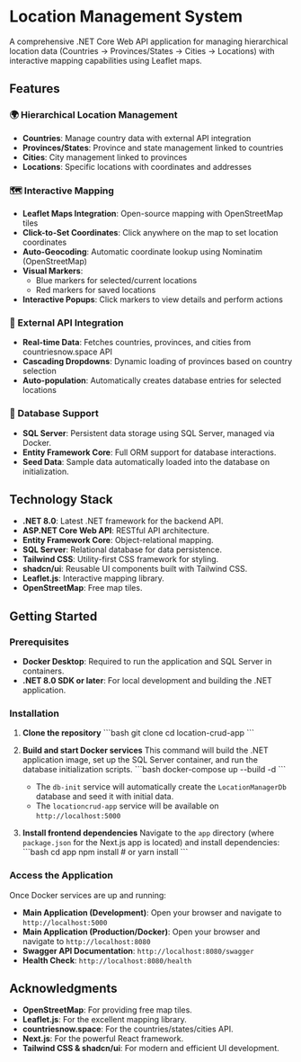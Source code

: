 # Location Management System

A comprehensive .NET Core Web API application for managing hierarchical location data (Countries → Provinces/States → Cities → Locations) with interactive mapping capabilities using Leaflet maps.

## Features

### 🌍 Hierarchical Location Management
- **Countries**: Manage country data with external API integration
- **Provinces/States**: Province and state management linked to countries
- **Cities**: City management linked to provinces
- **Locations**: Specific locations with coordinates and addresses

### 🗺️ Interactive Mapping
- **Leaflet Maps Integration**: Open-source mapping with OpenStreetMap tiles
- **Click-to-Set Coordinates**: Click anywhere on the map to set location coordinates
- **Auto-Geocoding**: Automatic coordinate lookup using Nominatim (OpenStreetMap)
- **Visual Markers**: 
  - Blue markers for selected/current locations
  - Red markers for saved locations
- **Interactive Popups**: Click markers to view details and perform actions

### 🔄 External API Integration
- **Real-time Data**: Fetches countries, provinces, and cities from countriesnow.space API
- **Cascading Dropdowns**: Dynamic loading of provinces based on country selection
- **Auto-population**: Automatically creates database entries for selected locations

### 💾 Database Support
- **SQL Server**: Persistent data storage using SQL Server, managed via Docker.
- **Entity Framework Core**: Full ORM support for database interactions.
- **Seed Data**: Sample data automatically loaded into the database on initialization.

## Technology Stack

- **.NET 8.0**: Latest .NET framework for the backend API.
- **ASP.NET Core Web API**: RESTful API architecture.
- **Entity Framework Core**: Object-relational mapping.
- **SQL Server**: Relational database for data persistence.
- **Tailwind CSS**: Utility-first CSS framework for styling.
- **shadcn/ui**: Reusable UI components built with Tailwind CSS.
- **Leaflet.js**: Interactive mapping library.
- **OpenStreetMap**: Free map tiles.

## Getting Started

### Prerequisites

- **Docker Desktop**: Required to run the application and SQL Server in containers.
- **.NET 8.0 SDK or later**: For local development and building the .NET application.

### Installation

1.  **Clone the repository**
    \`\`\`bash
    git clone <repository-url>
    cd location-crud-app
    \`\`\`

2.  **Build and start Docker services**
    This command will build the .NET application image, set up the SQL Server container, and run the database initialization scripts.
    \`\`\`bash
    docker-compose up --build -d
    \`\`\`
    *   The `db-init` service will automatically create the `LocationManagerDb` database and seed it with initial data.
    *   The `locationcrud-app` service will be available on `http://localhost:5000` 

3.  **Install frontend dependencies**
    Navigate to the `app` directory (where `package.json` for the Next.js app is located) and install dependencies:
    \`\`\`bash
    cd app
    npm install # or yarn install
    \`\`\`

### Access the Application

Once Docker services are up and running:

-   **Main Application (Development)**: Open your browser and navigate to `http://localhost:5000`
-   **Main Application (Production/Docker)**: Open your browser and navigate to `http://localhost:8080`
-   **Swagger API Documentation**: `http://localhost:8080/swagger`
-   **Health Check**: `http://localhost:8080/health`

## Acknowledgments

-   **OpenStreetMap**: For providing free map tiles.
-   **Leaflet.js**: For the excellent mapping library.
-   **countriesnow.space**: For the countries/states/cities API.
-   **Next.js**: For the powerful React framework.
-   **Tailwind CSS & shadcn/ui**: For modern and efficient UI development.
